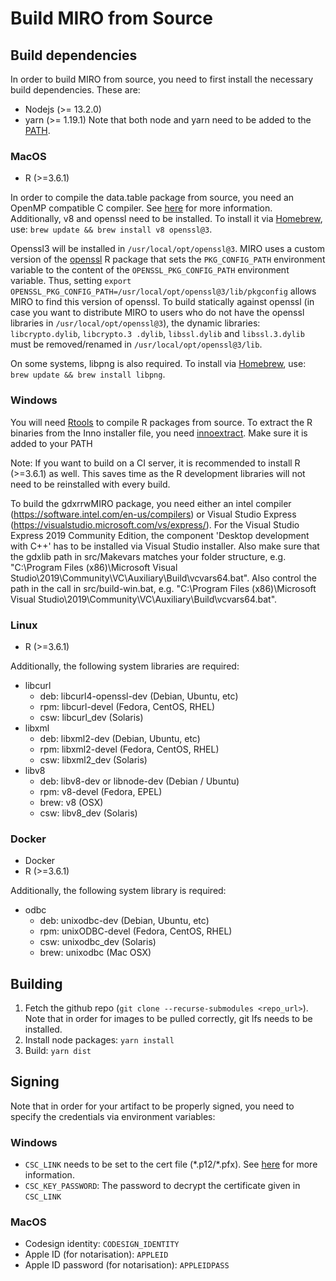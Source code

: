 # Build MIRO from Source

## Build dependencies
In order to build MIRO from source, you need to first install the necessary build dependencies. These are:

* Nodejs (>= 13.2.0)
* yarn (>= 1.19.1)
Note that both node and yarn need to be added to the [PATH](https://en.wikipedia.org/wiki/PATH_%28variable%29).

### MacOS
* R (>=3.6.1)

In order to compile the data.table package from source, you need an OpenMP compatible C compiler. See [here](https://github.com/Rdatatable/data.table/wiki/Installation#openmp-enabled-compiler-for-mac) for more information.
Additionally, v8 and openssl need to be installed. To install it via [Homebrew](https://brew.sh), use: `brew update && brew install v8 openssl@3`.

Openssl3 will be installed in `/usr/local/opt/openssl@3`. MIRO uses a custom version of the [openssl](https://github.com/jeroen/openssl) R package that sets the `PKG_CONFIG_PATH` environment variable to the content of the `OPENSSL_PKG_CONFIG_PATH` environment variable. Thus, setting `export OPENSSL_PKG_CONFIG_PATH=/usr/local/opt/openssl@3/lib/pkgconfig` allows MIRO to find this version of openssl. To build statically against openssl (in case you want to distribute MIRO to users who do not have the openssl libraries in `/usr/local/opt/openssl@3`), the dynamic libraries: `libcrypto.dylib`, `libcrypto.3 .dylib`, `libssl.dylib` and `libssl.3.dylib` must be removed/renamed in `/usr/local/opt/openssl@3/lib`.

On some systems, libpng is also required. To install via [Homebrew](https://brew.sh), use: `brew update && brew install libpng`.

### Windows
You will need [Rtools](https://cran.r-project.org/bin/windows/Rtools/) to compile R packages from source.
To extract the R binaries from the Inno installer file, you need [innoextract](https://constexpr.org/innoextract/). Make sure it is added to your PATH

Note: If you want to build on a CI server, it is recommended to install R (>=3.6.1) as well. This saves time as the R development libraries will not need to be reinstalled with every build.

To build the gdxrrwMIRO package, you need either an intel compiler (https://software.intel.com/en-us/compilers) or Visual Studio Express (https://visualstudio.microsoft.com/vs/express/). For the Visual Studio Express 2019 Community Edition, the component 'Desktop development with C++' has to be installed via Visual Studio installer. Also make sure that the gdxlib path in src/Makevars matches your folder structure, e.g. "C:\Program Files (x86)\Microsoft Visual Studio\2019\Community\VC\Auxiliary\Build\vcvars64.bat". Also control the path in the call in src/build-win.bat, e.g. "C:\Program Files (x86)\Microsoft Visual Studio\2019\Community\VC\Auxiliary\Build\vcvars64.bat".

### Linux
* R (>=3.6.1)

Additionally, the following system libraries are required:

* libcurl
    - deb: libcurl4-openssl-dev (Debian, Ubuntu, etc)
    - rpm: libcurl-devel (Fedora, CentOS, RHEL)
    - csw: libcurl_dev (Solaris)
* libxml
    - deb: libxml2-dev (Debian, Ubuntu, etc)
    - rpm: libxml2-devel (Fedora, CentOS, RHEL)
    - csw: libxml2_dev (Solaris)
* libv8
    - deb: libv8-dev or libnode-dev (Debian / Ubuntu)
    - rpm: v8-devel (Fedora, EPEL)
    - brew: v8 (OSX)
    - csw: libv8_dev (Solaris)

### Docker
* Docker
* R (>=3.6.1)

Additionally, the following system library is required:

* odbc
    - deb: unixodbc-dev (Debian, Ubuntu, etc)
    - rpm: unixODBC-devel (Fedora, CentOS, RHEL)
    - csw: unixodbc_dev (Solaris)
    - brew: unixodbc (Mac OSX)


## Building
1. Fetch the github repo (`git clone --recurse-submodules <repo_url>`). Note that in order for images to be pulled correctly, git lfs needs to be installed.
1. Install node packages: `yarn install`
1. Build: `yarn dist`


## Signing
Note that in order for your artifact to be properly signed, you need to specify the credentials via environment variables:
### Windows
* `CSC_LINK` needs to be set to the cert file (\*.p12/\*.pfx). See [here](https://www.electron.build/code-signing) for more information.
* `CSC_KEY_PASSWORD`: The password to decrypt the certificate given in `CSC_LINK`

### MacOS
* Codesign identity: `CODESIGN_IDENTITY`
* Apple ID (for notarisation): `APPLEID`
* Apple ID password (for notarisation): `APPLEIDPASS`
